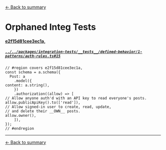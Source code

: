 [<- Back to summary](readme.md)

# Orphaned Integ Tests

#### [e2f15d81cee3ec1a,](../../packages/integration-tests/__tests__/defined-behavior/1-patterns/auth-rules.ts#15)

##### [`../../packages/integration-tests/__tests__/defined-behavior/1-patterns/auth-rules.ts#15`](../../packages/integration-tests/__tests__/defined-behavior/1-patterns/auth-rules.ts#15)

~~~
// #region covers e2f15d81cee3ec1a,
const schema = a.schema({
  Post: a
    .model({
content: a.string(),
    })
    .authorization((allow) => [
// Allow anyone auth'd with an API key to read everyone's posts.
allow.publicApiKey().to(['read']),
// Allow signed-in user to create, read, update,
// and delete their __OWN__ posts.
allow.owner(),
    ]),
});
// #endregion
~~~

---

[<- Back to summary](readme.md)
